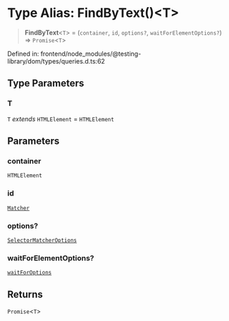 # Type Alias: FindByText()\<T\>

> **FindByText**\<`T`\> = (`container`, `id`, `options?`, `waitForElementOptions?`) => `Promise`\<`T`\>

Defined in: frontend/node\_modules/@testing-library/dom/types/queries.d.ts:62

## Type Parameters

### T

`T` *extends* `HTMLElement` = `HTMLElement`

## Parameters

### container

`HTMLElement`

### id

[`Matcher`](Matcher.md)

### options?

[`SelectorMatcherOptions`](../interfaces/SelectorMatcherOptions.md)

### waitForElementOptions?

[`waitForOptions`](../interfaces/waitForOptions.md)

## Returns

`Promise`\<`T`\>
